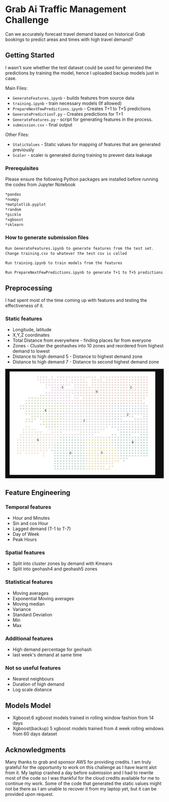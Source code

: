 # Grab Ai Traffic Management Challenge

Can we accurately forecast travel demand based on historical Grab bookings to predict areas and times with high travel demand?

## Getting Started
I wasn't sure whether the test dataset could be used for generated the predictions by training the model, hence I uploaded backup models just in case. 

Main Files:
 * `GenerateFeatures.ipynb` - builds features from source data
* `training.ipynb` - train necessary models (If allowed)
 * `PrepareNextFewPredictions.ipynb` - Creates T+1 to T+5 predictions
 * `GeneratePredictionT.py` - Creates predictions for T+1
 * `GenerateFeatures.py` - script for generating features in the process.
 * `submission.csv` - final output

Other Files:
* `StaticValues` - Static values for mapping of features that are generated previously
* `Scaler` - scaler is generated during training to prevent data leakage

### Prerequisites

Please ensure the following Python packages are installed before running the codes from Jupyter Notebook

```
*pandas
*numpy
*matplotlib.pyplot
*random
*pickle
*xgboost
*sklearn
```

### How to generate submission files





```
Run GenerateFeatures.ipynb to generate features from the test set. Change training.csv to whatever the test csv is called
```


```
Run training.ipynb to train models from the features
```


```
Run PrepareNextFewPredictions.ipynb to generate T+1 to T+5 predictions
```


## Preprocessing

I had spent most of the time coming up with features and testing the effectiveness of it.


### Static features

* Longitude, latitude
* X,Y,Z coordinates 
* Total Distance from everywhere - finding places far from everyone
* Zones - Cluster the geohashes into 10 zones and reordered from highest demand to lowest
* Distance to high demand 5 - Distance to highest demand zone
* Distance to high demand 7 - Distance to second highest demand zone


![ClusterImage](https://raw.githubusercontent.com/limcrong/trafficmanagement/master/working/zonescluster.JPG)

## Feature Engineering

### Temporal features
* Hour and Minutes
* Sin and cos Hour
* Lagged demand (T-1 to T-7)
* Day of Week
* Peak Hours

### Spatial features
* Split into cluster zones by demand with Kmeans
* Split into geohash4 and geohash5 zones

### Statistical features
* Moving averages 
* Exponential Moving averages
* Moving median
* Variance 
* Standard Deviation
* Min
* Max

### Additional features
* High demand percentage for geohash
* last week's demand at same time

### Not so useful features
* Nearest neighbours
* Duration of high demand
* Log scale distance

## Models Model
* Xgboost:6 xgboost models trained in rolling window fashion from 14 days
* Xgboost(backup) 5 xgboost models trained from 4 week rolling windows from 60 days dataset


## Acknowledgments

Many thanks to grab and sponsor AWS for providing credits. I am truly grateful for the opportunity to work on this challenge as I have learnt alot from it. My laptop crashed a day before submission and I had to rewrite most of the code so I was thankful for the cloud credits available for me to continue my work. Some of the code that generated the static values might not be there as I am unable to recover it from my laptop yet, but it can be provided upon request.


